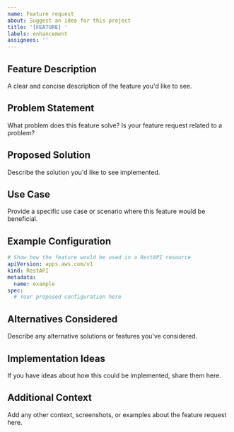 ```yaml
---
name: Feature request
about: Suggest an idea for this project
title: '[FEATURE] '
labels: enhancement
assignees: ''
---
```


## Feature Description
A clear and concise description of the feature you'd like to see.

## Problem Statement
What problem does this feature solve? Is your feature request related to a problem?

## Proposed Solution
Describe the solution you'd like to see implemented.

## Use Case
Provide a specific use case or scenario where this feature would be beneficial.

## Example Configuration
```yaml
# Show how the feature would be used in a RestAPI resource
apiVersion: apps.aws.com/v1
kind: RestAPI
metadata:
  name: example
spec:
  # Your proposed configuration here
```

## Alternatives Considered
Describe any alternative solutions or features you've considered.

## Implementation Ideas
If you have ideas about how this could be implemented, share them here.

## Additional Context
Add any other context, screenshots, or examples about the feature request here.